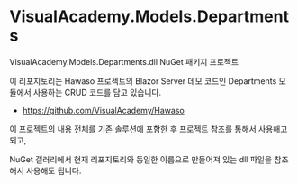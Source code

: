 # VisualAcademy.Models.Departments

VisualAcademy.Models.Departments.dll NuGet 패키지 프로젝트

이 리포지토리는 Hawaso 프로젝트의 Blazor Server 데모 코드인 Departments 모듈에서 사용하는 CRUD 코드를 담고 있습니다.

* https://github.com/VisualAcademy/Hawaso

이 프로젝트의 내용 전체를 기존 솔루션에 포함한 후 프로젝트 참조를 통해서 사용해고 되고,

NuGet 갤러리에서 현재 리포지토리와 동일한 이름으로 만들어져 있는 dll 파일을 참조해서 사용해도 됩니다.
